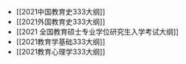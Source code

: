 - [[2021中国教育史333大纲]]
- [[2021外国教育史333大纲]]
- [[2021 全国教育硕士专业学位研究生入学考试大纲]]
- [[2021教育学基础333大纲]]
- [[2021教育心理学333大纲]]